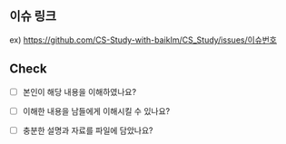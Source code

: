 ## 이슈 링크

ex) https://github.com/CS-Study-with-baikIm/CS_Study/issues/이슈번호

## Check 

* [ ] 본인이 해당 내용을 이해하였나요?

* [ ] 이해한 내용을 남들에게 이해시킬 수 있나요?

* [ ] 충분한 설명과 자료를 파일에 담았나요?
